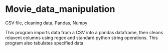 # Movie_data_manipulation
CSV file, cleaning data, Pandas, Numpy


This program imports data from a CSV into a pandas dataframe, then cleans relavent columns using regex and standard python string operations.
This program also tabulates specified data.
